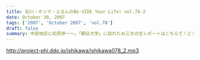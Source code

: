 ```yaml
---
title: 石川・ホンマ・ぶるんのBe-SIDE Your Life! vol.78-2
date: October 30, 2007
tags: ['2007', 'October 2007', 'vol.78']
draft: false
summary: 中部地区に初見参〜〜。「朝日大学」に訪れたお三方の生レポートはこちらで！どうやら「名古屋旨い物紀行」であったのはいわずもがな・・・いったい本番はどーだったのでしょー。NAMAE
---
```


http://project-phi.ddo.jp/ishikawa/ishikawa078_2.mp3